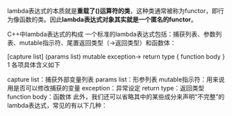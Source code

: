 lambda表达式的本质就是**重载了()运算符的类**，这种类通常被称为functor，即行为像函数的类。因此**lambda表达式对象其实就是一个匿名的functor**。

C++中lambda表达式的构成
一个标准的lambda表达式包括：捕获列表、参数列表、mutable指示符、尾置返回类型（->返回类型）和函数体：

[capture list] (params list) mutable exception-> return type { function body }
1
各项具体含义如下

capture list：捕获外部变量列表
params list：形参列表
mutable指示符：用来说用是否可以修改捕获的变量
exception：异常设定
return type：返回类型
function body：函数体
此外，我们还可以省略其中的某些成分来声明“不完整”的lambda表达式，常见的有以下几种：

<!--stackedit_data:
eyJoaXN0b3J5IjpbLTE2MjM3OTg3MTVdfQ==
-->